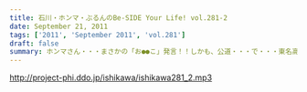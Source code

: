 ```yaml
---
title: 石川・ホンマ・ぶるんのBe-SIDE Your Life! vol.281-2
date: September 21, 2011
tags: ['2011', 'September 2011', 'vol.281']
draft: false
summary: ホンマさん・・・まさかの「お●●こ」発言！！しかも、公道・・・で・・・東名高速で止まらなかったらしいです。NAMAE
---
```


http://project-phi.ddo.jp/ishikawa/ishikawa281_2.mp3